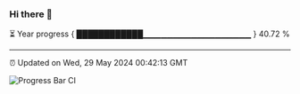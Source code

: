### Hi there 👋

⏳ Year progress { ████████████▁▁▁▁▁▁▁▁▁▁▁▁▁▁▁▁▁▁ } 40.72 %

---

⏰ Updated on Wed, 29 May 2024 00:42:13 GMT

![Progress Bar CI](https://github.com/Shyam-Makwana/GitHub-Actions-Demo/workflows/Progress%20Bar%20CI/badge.svg)
